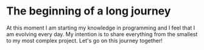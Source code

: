 # The beginning of a long journey

At this moment I am starting my knowledge in programming and I feel that I am evolving every day. My intention is to share everything from the smallest to my most complex project. Let's go on this journey together!
